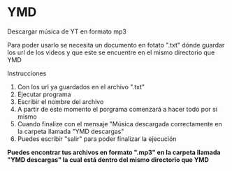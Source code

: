 # YMD
Descargar música de YT en formato mp3

Para poder usarlo se necesita un documento en fotato ".txt" dónde guardar los url de los videos y que este se encuentre en el mismo directorio que YMD

Instrucciones
1. Con los url ya guardados en el archivo ".txt"
2. Ejecutar programa
3. Escribir el nombre del archivo
4. A partir de este momento el porgrama comenzará a hacer todo por si mismo
5. Cuando finalize con el mensaje "Música descargada correctamente en la carpeta llamada "YMD descargas"
6. Puedes escribir "salir" para poder finalizar la ejecución


**Puedes encontrar tus archivos en formato ".mp3" en la carpeta llamada "YMD descargas" la cual está dentro del mismo directorio que YMD**
